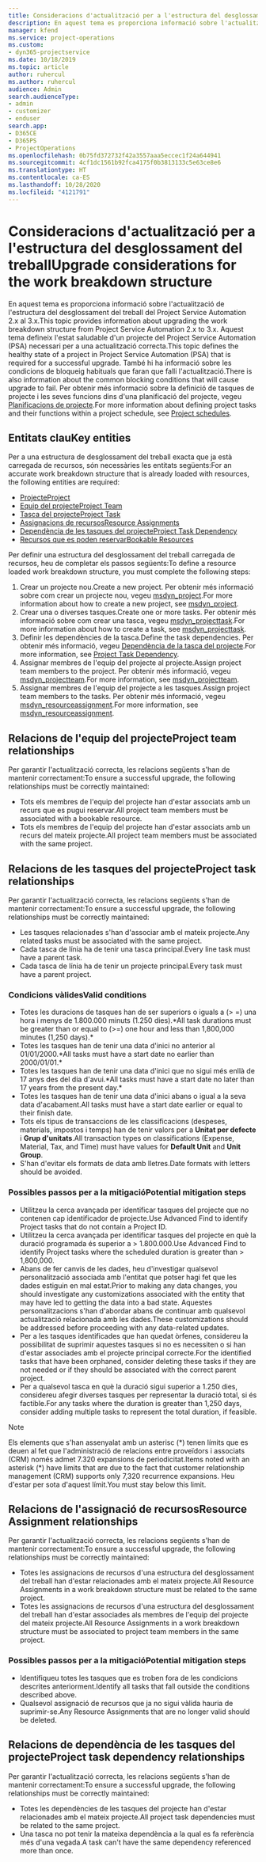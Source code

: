 ```yaml
---
title: Consideracions d'actualització per a l'estructura del desglossament del treball
description: En aquest tema es proporciona informació sobre l'actualització de l'estructura del desglossament del treball del Project Service Automation 2.x al 3.x.
manager: kfend
ms.service: project-operations
ms.custom:
- dyn365-projectservice
ms.date: 10/18/2019
ms.topic: article
author: ruhercul
ms.author: ruhercul
audience: Admin
search.audienceType:
- admin
- customizer
- enduser
search.app:
- D365CE
- D365PS
- ProjectOperations
ms.openlocfilehash: 0b75fd372732f42a3557aaa5eccec1f24a644941
ms.sourcegitcommit: 4cf1dc1561b92fca4175f0b3813133c5e63ce8e6
ms.translationtype: HT
ms.contentlocale: ca-ES
ms.lasthandoff: 10/28/2020
ms.locfileid: "4121791"
---
```

# <a name="upgrade-considerations-for-the-work-breakdown-structure"></a><span data-ttu-id="5c602-103">Consideracions d'actualització per a l'estructura del desglossament del treball</span><span class="sxs-lookup"><span data-stu-id="5c602-103">Upgrade considerations for the work breakdown structure</span></span>
<span data-ttu-id="5c602-104">En aquest tema es proporciona informació sobre l'actualització de l'estructura del desglossament del treball del Project Service Automation 2.x al 3.x.</span><span class="sxs-lookup"><span data-stu-id="5c602-104">This topic provides information about upgrading the work breakdown structure from Project Service Automation 2.x to 3.x.</span></span> <span data-ttu-id="5c602-105">Aquest tema defineix l'estat saludable d'un projecte del Project Service Automation (PSA) necessari per a una actualització correcta.</span><span class="sxs-lookup"><span data-stu-id="5c602-105">This topic defines the healthy state of a project in Project Service Automation (PSA) that is required for a successful upgrade.</span></span> <span data-ttu-id="5c602-106">També hi ha informació sobre les condicions de bloqueig habituals que faran que falli l'actualització.</span><span class="sxs-lookup"><span data-stu-id="5c602-106">There is also information about the common blocking conditions that will cause upgrade to fail.</span></span> <span data-ttu-id="5c602-107">Per obtenir més informació sobre la definició de tasques de projecte i les seves funcions dins d'una planificació del projecte, vegeu [Planificacions de projecte](project-creating.md).</span><span class="sxs-lookup"><span data-stu-id="5c602-107">For more information about defining project tasks and their functions within a project schedule, see [Project schedules](project-creating.md).</span></span>

## <a name="key-entities"></a><span data-ttu-id="5c602-108">Entitats clau</span><span class="sxs-lookup"><span data-stu-id="5c602-108">Key entities</span></span>
<span data-ttu-id="5c602-109">Per a una estructura de desglossament del treball exacta que ja està carregada de recursos, són necessàries les entitats següents:</span><span class="sxs-lookup"><span data-stu-id="5c602-109">For an accurate work breakdown structure that is already loaded with resources, the following entities are required:</span></span>

- [<span data-ttu-id="5c602-110">Projecte</span><span class="sxs-lookup"><span data-stu-id="5c602-110">Project</span></span>](https://docs.microsoft.com/dynamics365/customerengagement/on-premises/developer/entities/msdyn_project)
- [<span data-ttu-id="5c602-111">Equip del projecte</span><span class="sxs-lookup"><span data-stu-id="5c602-111">Project Team</span></span>](https://docs.microsoft.com/dynamics365/customerengagement/on-premises/developer/entities/msdyn_projectteam)
- [<span data-ttu-id="5c602-112">Tasca del projecte</span><span class="sxs-lookup"><span data-stu-id="5c602-112">Project Task</span></span>](https://docs.microsoft.com/dynamics365/customerengagement/on-premises/developer/entities/msdyn_projecttask)
- [<span data-ttu-id="5c602-113">Assignacions de recursos</span><span class="sxs-lookup"><span data-stu-id="5c602-113">Resource Assignments</span></span>](https://docs.microsoft.com/dynamics365/customerengagement/on-premises/developer/entities/msdyn_resourceassignment)
- [<span data-ttu-id="5c602-114">Dependència de les tasques del projecte</span><span class="sxs-lookup"><span data-stu-id="5c602-114">Project Task Dependency</span></span>](https://docs.microsoft.com/dynamics365/customerengagement/on-premises/developer/entities/msdyn_projecttaskdependency)
- [<span data-ttu-id="5c602-115">Recursos que es poden reservar</span><span class="sxs-lookup"><span data-stu-id="5c602-115">Bookable Resources</span></span>](https://docs.microsoft.com/dynamics365/customerengagement/on-premises/developer/entities/bookableresource)

<span data-ttu-id="5c602-116">Per definir una estructura del desglossament del treball carregada de recursos, heu de completar els passos següents:</span><span class="sxs-lookup"><span data-stu-id="5c602-116">To define a resource loaded work breakdown structure, you must complete the following steps:</span></span>

1. <span data-ttu-id="5c602-117">Crear un projecte nou.</span><span class="sxs-lookup"><span data-stu-id="5c602-117">Create a new project.</span></span> <span data-ttu-id="5c602-118">Per obtenir més informació sobre com crear un projecte nou, vegeu [msdyn_project](https://docs.microsoft.com/dynamics365/customerengagement/on-premises/developer/entities/msdyn_project).</span><span class="sxs-lookup"><span data-stu-id="5c602-118">For more information about how to create a new project, see [msdyn_project](https://docs.microsoft.com/dynamics365/customerengagement/on-premises/developer/entities/msdyn_project).</span></span>
2. <span data-ttu-id="5c602-119">Crear una o diverses tasques.</span><span class="sxs-lookup"><span data-stu-id="5c602-119">Create one or more tasks.</span></span> <span data-ttu-id="5c602-120">Per obtenir més informació sobre com crear una tasca, vegeu [msdyn_projecttask](https://docs.microsoft.com/dynamics365/customerengagement/on-premises/developer/entities/msdyn_projecttask).</span><span class="sxs-lookup"><span data-stu-id="5c602-120">For more information about how to create a task, see [msdyn_projecttask](https://docs.microsoft.com/dynamics365/customerengagement/on-premises/developer/entities/msdyn_projecttask).</span></span>
3. <span data-ttu-id="5c602-121">Definir les dependències de la tasca.</span><span class="sxs-lookup"><span data-stu-id="5c602-121">Define the task dependencies.</span></span> <span data-ttu-id="5c602-122">Per obtenir més informació, vegeu [Dependència de la tasca del projecte](https://docs.microsoft.com/dynamics365/customerengagement/on-premises/developer/entities/msdyn_projecttaskdependency).</span><span class="sxs-lookup"><span data-stu-id="5c602-122">For more information, see [Project Task Dependency](https://docs.microsoft.com/dynamics365/customerengagement/on-premises/developer/entities/msdyn_projecttaskdependency).</span></span>
4. <span data-ttu-id="5c602-123">Assignar membres de l'equip del projecte al projecte.</span><span class="sxs-lookup"><span data-stu-id="5c602-123">Assign project team members to the project.</span></span> <span data-ttu-id="5c602-124">Per obtenir més informació, vegeu [msdyn_projectteam](https://docs.microsoft.com/dynamics365/customerengagement/on-premises/developer/entities/msdyn_projectteam).</span><span class="sxs-lookup"><span data-stu-id="5c602-124">For more information, see [msdyn_projectteam](https://docs.microsoft.com/dynamics365/customerengagement/on-premises/developer/entities/msdyn_projectteam).</span></span>
5. <span data-ttu-id="5c602-125">Assignar membres de l'equip del projecte a les tasques.</span><span class="sxs-lookup"><span data-stu-id="5c602-125">Assign project team members to the tasks.</span></span> <span data-ttu-id="5c602-126">Per obtenir més informació, vegeu [msdyn_resourceassignment](https://docs.microsoft.com/dynamics365/customerengagement/on-premises/developer/entities/msdyn_resourceassignment).</span><span class="sxs-lookup"><span data-stu-id="5c602-126">For more information, see [msdyn_resourceassignment](https://docs.microsoft.com/dynamics365/customerengagement/on-premises/developer/entities/msdyn_resourceassignment).</span></span>

## <a name="project-team-relationships"></a><span data-ttu-id="5c602-127">Relacions de l'equip del projecte</span><span class="sxs-lookup"><span data-stu-id="5c602-127">Project team relationships</span></span>

<span data-ttu-id="5c602-128">Per garantir l'actualització correcta, les relacions següents s'han de mantenir correctament:</span><span class="sxs-lookup"><span data-stu-id="5c602-128">To ensure a successful upgrade, the following relationships must be correctly maintained:</span></span>
- <span data-ttu-id="5c602-129">Tots els membres de l'equip del projecte han d'estar associats amb un recurs que es pugui reservar.</span><span class="sxs-lookup"><span data-stu-id="5c602-129">All project team members must be associated with a bookable resource.</span></span>
- <span data-ttu-id="5c602-130">Tots els membres de l'equip del projecte han d'estar associats amb un recurs del mateix projecte.</span><span class="sxs-lookup"><span data-stu-id="5c602-130">All project team members must be associated with the same project.</span></span> 

## <a name="project-task-relationships"></a><span data-ttu-id="5c602-131">Relacions de les tasques del projecte</span><span class="sxs-lookup"><span data-stu-id="5c602-131">Project task relationships</span></span>
<span data-ttu-id="5c602-132">Per garantir l'actualització correcta, les relacions següents s'han de mantenir correctament:</span><span class="sxs-lookup"><span data-stu-id="5c602-132">To ensure a successful upgrade, the following relationships must be correctly maintained:</span></span>

- <span data-ttu-id="5c602-133">Les tasques relacionades s'han d'associar amb el mateix projecte.</span><span class="sxs-lookup"><span data-stu-id="5c602-133">Any related tasks must be associated with the same project.</span></span>
- <span data-ttu-id="5c602-134">Cada tasca de línia ha de tenir una tasca principal.</span><span class="sxs-lookup"><span data-stu-id="5c602-134">Every line task must have a parent task.</span></span>
- <span data-ttu-id="5c602-135">Cada tasca de línia ha de tenir un projecte principal.</span><span class="sxs-lookup"><span data-stu-id="5c602-135">Every task must have a parent project.</span></span>

### <a name="valid-conditions"></a><span data-ttu-id="5c602-136">Condicions vàlides</span><span class="sxs-lookup"><span data-stu-id="5c602-136">Valid conditions</span></span>

- <span data-ttu-id="5c602-137">Totes les duracions de tasques han de ser superiors o iguals a (> =) una hora i menys de 1.800.000 minuts (1.250 dies).\*</span><span class="sxs-lookup"><span data-stu-id="5c602-137">All task durations must be greater than or equal to (>=) one hour and less than 1,800,000 minutes (1,250 days).\*</span></span>
- <span data-ttu-id="5c602-138">Totes les tasques han de tenir una data d'inici no anterior al 01/01/2000.\*</span><span class="sxs-lookup"><span data-stu-id="5c602-138">All tasks must have a start date no earlier than 2000/01/01.\*</span></span>
- <span data-ttu-id="5c602-139">Totes les tasques han de tenir una data d'inici que no sigui més enllà de 17 anys des del dia d'avui.\*</span><span class="sxs-lookup"><span data-stu-id="5c602-139">All tasks must have a start date no later than 17 years from the present day.\*</span></span>
- <span data-ttu-id="5c602-140">Totes les tasques han de tenir una data d'inici abans o igual a la seva data d'acabament.</span><span class="sxs-lookup"><span data-stu-id="5c602-140">All tasks must have a start date earlier or equal to their finish date.</span></span>
- <span data-ttu-id="5c602-141">Tots els tipus de transaccions de les classificacions (despeses, materials, impostos i temps) han de tenir valors per a **Unitat per defecte** i **Grup d'unitats**.</span><span class="sxs-lookup"><span data-stu-id="5c602-141">All transaction types on classifications (Expense, Material, Tax, and Time) must have values for **Default Unit** and **Unit Group**.</span></span>
- <span data-ttu-id="5c602-142">S'han d'evitar els formats de data amb lletres.</span><span class="sxs-lookup"><span data-stu-id="5c602-142">Date formats with letters should be avoided.</span></span>

### <a name="potential-mitigation-steps"></a><span data-ttu-id="5c602-143">Possibles passos per a la mitigació</span><span class="sxs-lookup"><span data-stu-id="5c602-143">Potential mitigation steps</span></span>
- <span data-ttu-id="5c602-144">Utilitzeu la cerca avançada per identificar tasques del projecte que no contenen cap identificador de projecte.</span><span class="sxs-lookup"><span data-stu-id="5c602-144">Use Advanced Find to identify Project tasks that do not contain a Project ID.</span></span>
- <span data-ttu-id="5c602-145">Utilitzeu la cerca avançada per identificar tasques del projecte en què la duració programada és superior a > 1.800.000.</span><span class="sxs-lookup"><span data-stu-id="5c602-145">Use Advanced Find to identify Project tasks where the scheduled duration is greater than > 1,800,000.</span></span>
- <span data-ttu-id="5c602-146">Abans de fer canvis de les dades, heu d'investigar qualsevol personalització associada amb l'entitat que potser hagi fet que les dades estiguin en mal estat.</span><span class="sxs-lookup"><span data-stu-id="5c602-146">Prior to making any data changes, you should investigate any customizations associated with the entity that may have led to getting the data into a bad state.</span></span> <span data-ttu-id="5c602-147">Aquestes personalitzacions s'han d'abordar abans de continuar amb qualsevol actualització relacionada amb les dades.</span><span class="sxs-lookup"><span data-stu-id="5c602-147">These customizations should be addressed before proceeding with any data-related updates.</span></span>
- <span data-ttu-id="5c602-148">Per a les tasques identificades que han quedat òrfenes, considereu la possibilitat de suprimir aquestes tasques si no es necessiten o si han d'estar associades amb el projecte principal correcte.</span><span class="sxs-lookup"><span data-stu-id="5c602-148">For the identified tasks that have been orphaned, consider deleting these tasks if they are not needed or if they should be associated with the correct parent project.</span></span>
- <span data-ttu-id="5c602-149">Per a qualsevol tasca en què la duració sigui superior a 1.250 dies, considereu afegir diverses tasques per representar la duració total, si és factible.</span><span class="sxs-lookup"><span data-stu-id="5c602-149">For any tasks where the duration is greater than 1,250 days, consider adding multiple tasks to represent the total duration, if feasible.</span></span>

> [!NOTE]
> <span data-ttu-id="5c602-150">Els elements que s'han assenyalat amb un asterisc (\*) tenen límits que es deuen al fet que l'administració de relacions entre proveïdors i associats (CRM) només admet 7.320 expansions de periodicitat.</span><span class="sxs-lookup"><span data-stu-id="5c602-150">Items noted with an asterisk (\*) have limits that are due to the fact that customer relationship management (CRM) supports only 7,320 recurrence expansions.</span></span> <span data-ttu-id="5c602-151">Heu d'estar per sota d'aquest límit.</span><span class="sxs-lookup"><span data-stu-id="5c602-151">You must stay below this limit.</span></span>

## <a name="resource-assignment-relationships"></a><span data-ttu-id="5c602-152">Relacions de l'assignació de recursos</span><span class="sxs-lookup"><span data-stu-id="5c602-152">Resource Assignment relationships</span></span>
<span data-ttu-id="5c602-153">Per garantir l'actualització correcta, les relacions següents s'han de mantenir correctament:</span><span class="sxs-lookup"><span data-stu-id="5c602-153">To ensure a successful upgrade, the following relationships must be correctly maintained:</span></span>

- <span data-ttu-id="5c602-154">Totes les assignacions de recursos d'una estructura del desglossament del treball han d'estar relacionades amb el mateix projecte.</span><span class="sxs-lookup"><span data-stu-id="5c602-154">All Resource Assignments in a work breakdown structure must be related to the same project.</span></span>
- <span data-ttu-id="5c602-155">Totes les assignacions de recursos d'una estructura del desglossament del treball han d'estar associades als membres de l'equip del projecte del mateix projecte.</span><span class="sxs-lookup"><span data-stu-id="5c602-155">All Resource Assignments in a work breakdown structure must be associated to project team members in the same project.</span></span>

### <a name="potential-mitigation-steps"></a><span data-ttu-id="5c602-156">Possibles passos per a la mitigació</span><span class="sxs-lookup"><span data-stu-id="5c602-156">Potential mitigation steps</span></span>
- <span data-ttu-id="5c602-157">Identifiqueu totes les tasques que es troben fora de les condicions descrites anteriorment.</span><span class="sxs-lookup"><span data-stu-id="5c602-157">Identify all tasks that fall outside the conditions described above.</span></span>  
- <span data-ttu-id="5c602-158">Qualsevol assignació de recursos que ja no sigui vàlida hauria de suprimir-se.</span><span class="sxs-lookup"><span data-stu-id="5c602-158">Any Resource Assignments that are no longer valid should be deleted.</span></span>

## <a name="project-task-dependency-relationships"></a><span data-ttu-id="5c602-159">Relacions de dependència de les tasques del projecte</span><span class="sxs-lookup"><span data-stu-id="5c602-159">Project task dependency relationships</span></span>
<span data-ttu-id="5c602-160">Per garantir l'actualització correcta, les relacions següents s'han de mantenir correctament:</span><span class="sxs-lookup"><span data-stu-id="5c602-160">To ensure a successful upgrade, the following relationships must be correctly maintained:</span></span>

- <span data-ttu-id="5c602-161">Totes les dependències de les tasques del projecte han d'estar relacionades amb el mateix projecte.</span><span class="sxs-lookup"><span data-stu-id="5c602-161">All project task dependencies must be related to the same project.</span></span>
- <span data-ttu-id="5c602-162">Una tasca no pot tenir la mateixa dependència a la qual es fa referència més d'una vegada.</span><span class="sxs-lookup"><span data-stu-id="5c602-162">A task can't have the same dependency referenced more than once.</span></span>

